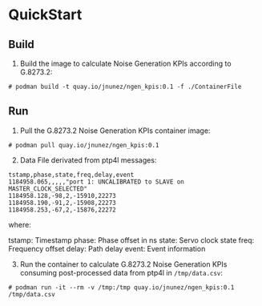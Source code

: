 # QuickStart


## Build 

1) Build the image to calculate Noise Generation KPIs according to G.8273.2:

```
# podman build -t quay.io/jnunez/ngen_kpis:0.1 -f ./ContainerFile
```

## Run

1) Pull the G.8273.2 Noise Generation KPIs container image:

```
# podman pull quay.io/jnunez/ngen_kpis:0.1
```

2) Data File derivated from ptp4l messages:

```
tstamp,phase,state,freq,delay,event
1184958.065,,,,,"port 1: UNCALIBRATED to SLAVE on MASTER_CLOCK_SELECTED"
1184958.128,-98,2,-15910,22273
1184958.190,-91,2,-15908,22273
1184958.253,-67,2,-15876,22272
```

where:

tstamp: Timestamp
phase: Phase offset in ns
state: Servo clock state
freq: Frequency offset
delay: Path delay
event: Event information   

3) Run the container to calculate G.8273.2 Noise Generation KPIs consuming post-processed data from ptp4l in `/tmp/data.csv`:

```
# podman run -it --rm -v /tmp:/tmp quay.io/jnunez/ngen_kpis:0.1 /tmp/data.csv
```


